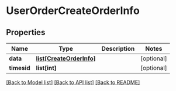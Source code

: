 # UserOrderCreateOrderInfo

## Properties
Name | Type | Description | Notes
------------ | ------------- | ------------- | -------------
**data** | [**list[CreateOrderInfo]**](CreateOrderInfo.md) |  | [optional] 
**timesid** | **list[int]** |  | [optional] 

[[Back to Model list]](../README.md#documentation-for-models) [[Back to API list]](../README.md#documentation-for-api-endpoints) [[Back to README]](../README.md)


